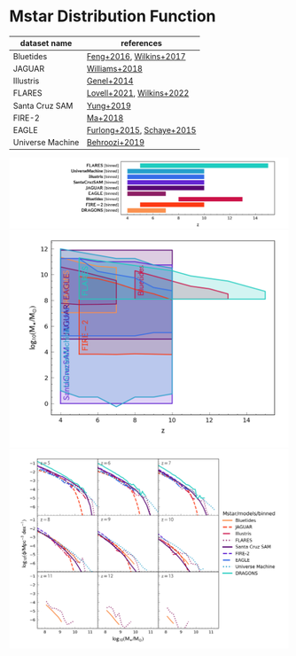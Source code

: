 # Mstar Distribution Function

| dataset name | references |
| --- | --- |
| Bluetides | [Feng+2016](https://ui.adsabs.harvard.edu/abs/2016MNRAS.455.2778F/abstract), [Wilkins+2017](https://ui.adsabs.harvard.edu/abs/2017MNRAS.469.2517W/abstract) |
| JAGUAR | [Williams+2018](https://ui.adsabs.harvard.edu/abs/2018ApJS..236...33W/abstract) |
| Illustris | [Genel+2014](https://ui.adsabs.harvard.edu/abs/2014MNRAS.445..175G/abstract) |
| FLARES | [Lovell+2021](https://ui.adsabs.harvard.edu/abs/2021MNRAS.500.2127L/abstract), [Wilkins+2022](https://ui.adsabs.harvard.edu/abs/2022arXiv220409431W/abstract) |
| Santa Cruz SAM | [Yung+2019](https://ui.adsabs.harvard.edu/abs/2019MNRAS.490.2855Y/abstract) |
| FIRE-2 | [Ma+2018](https://ui.adsabs.harvard.edu/abs/2018MNRAS.478.1694M/abstract) |
| EAGLE | [Furlong+2015](https://ui.adsabs.harvard.edu/abs/2015MNRAS.450.4486F/abstract), [Schaye+2015](https://ui.adsabs.harvard.edu/abs/2015MNRAS.446..521S/abstract) |
| Universe Machine | [Behroozi+2019](https://ui.adsabs.harvard.edu/abs/2019MNRAS.488.3143B/abstract) |

![](../figs/df/Mstar/z_r.png)
![](../figs/df/Mstar/z_log10x_r.png)
![](../figs/df/Mstar/models-binned.png)
